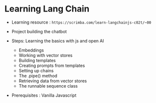 # Learning Lang Chain

- Learning resource : `https://scrimba.com/learn-langchainjs-c02t/~00`

- Project building the chatbot

- Steps: Learning the basics with js and open AI

  - Embeddings
  - Working with vector stores
  - Building templates
  - Creating prompts from templates
  - Setting up chains
  - The .pipe() method
  - Retrieving data from vector stores
  - The runnable sequence class

- Prerequisites : Vanilla Javascript

